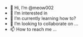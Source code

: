 - 👋 Hi, I’m @meow002
- 👀 I’m interested in 
- 🌱 I’m currently learning how to?
- 💞️ I’m looking to collaborate on ...
- 📫 How to reach me ...

<!---
meow002/meow002 is a ✨ special ✨ repository because its `README.md` (this file) appears on your GitHub profile.
You can click the Preview link to take a look at your changes.
--->
